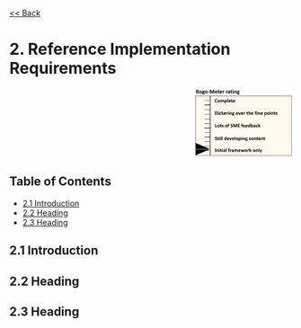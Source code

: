 [<< Back](../../openstack)

# 2. Reference Implementation Requirements
<p align="right"><img src="../figures/bogo_ifo.png" alt="scope" title="Scope" width="35%"/></p>

## Table of Contents
* [2.1 Introduction](#2.1)
* [2.2 Heading](#2.2)
* [2.3 Heading](#2.3)

<a name="2.1"></a>
## 2.1 Introduction

<a name="2.2"></a>
## 2.2 Heading


<a name="2.3"></a>
## 2.3 Heading
